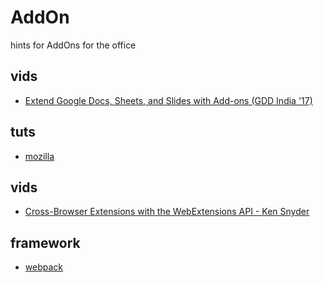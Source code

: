 # AddOn
hints for AddOns for the office

## vids
* [Extend Google Docs, Sheets, and Slides with Add-ons (GDD India '17)](https://youtu.be/4KJostPGM8Q)

## tuts
* [mozilla](https://developer.mozilla.org/en-US/docs/Mozilla/Add-ons/WebExtensions)

## vids
* [Cross-Browser Extensions with the WebExtensions API - Ken Snyder](https://youtu.be/ucnsuAfAI1c)
  

 ## framework
* [webpack](https://webpack.js.org/)

